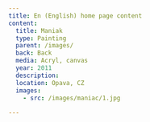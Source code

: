 ```yaml
---
title: En (English) home page content
content:
  title: Maniak
  type: Painting
  parent: /images/
  back: Back
  media: Acryl, canvas
  year: 2011
  description: 
  location: Opava, CZ
  images:
    - src: /images/maniac/1.jpg
    
---
```

